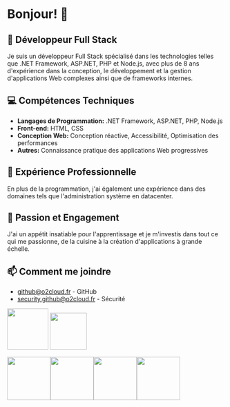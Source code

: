 # Bonjour! 👋

## 💼 Développeur Full Stack

Je suis un développeur Full Stack spécialisé dans les technologies telles que .NET Framework, ASP.NET, PHP et Node.js, avec plus de 8 ans d'expérience dans la conception, le développement et la gestion d'applications Web complexes ainsi que de frameworks internes.

## 💻 Compétences Techniques

- **Langages de Programmation:** .NET Framework, ASP.NET, PHP, Node.js
- **Front-end:** HTML, CSS
- **Conception Web:** Conception réactive, Accessibilité, Optimisation des performances
- **Autres:** Connaissance pratique des applications Web progressives

## 🔭 Expérience Professionnelle

En plus de la programmation, j'ai également une expérience dans des domaines tels que l'administration système en datacenter.

## 🌱 Passion et Engagement

J'ai un appétit insatiable pour l'apprentissage et je m'investis dans tout ce qui me passionne, de la cuisine à la création d'applications à grande échelle.

## 📫 Comment me joindre
- [github@o2cloud.fr](mailto:github@o2cloud.fr) - GitHub  
- [security.github@o2cloud.fr](mailto:security.github@o2cloud.fr) - Sécurité

<a href="https://github.com/o2cloud-fr"><img src="https://img.icons8.com/color/2x/github--v1.png" width="95" height="95"></a>
<a href="https://discord.gg/J5rFPYkwVp"><img src="https://cdn.iconscout.com/icon/free/png-256/free-discord-3691244-3073764.png" width="85" height="85"></a>

<div style="display: flex;">
    <img src="https://o2cloud.fr/logo/o2Cloud.png" width="100" height="100">
    <img src="https://i.imgur.com/BJprFqG.png" width="100" height="100">
    <img src="https://i.imgur.com/nZSjHgx.png" width="100" height="100">
    <img src="https://i.imgur.com/O6Mjqlq.png" width="100" height="100">
</div>
